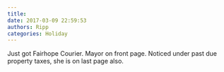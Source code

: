 ```yaml
---
title: 
date: 2017-03-09 22:59:53
authors: Ripp
categories: Holiday
---
```


 Just got Fairhope Courier. Mayor on front page. Noticed under past due property taxes, she is on last page also.